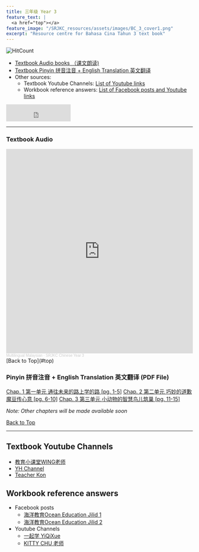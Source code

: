 ```yaml
---
title: 三年级 Year 3 
feature_text: |
  <a href="top"></a>
feature_image: "/SRJKC_resources/assets/images/BC_3_cover1.png"
excerpt: "Resource centre for Bahasa Cina Tahun 3 text book"
---
```

![HitCount](https://hits.dwyl.com/multilingual-malaysian/SRJKC_resources.svg?style=flat)

- [Textbook Audio books （课文朗读)](#audio)
- [Textbook Pinyin 拼音注音 + English Translation 英文翻译](#pinyin)
- Other sources:
  - Textbook Youtube Channels: [List of Youtube links](#videos)
  - Workbook reference answers: [List of Facebook posts and Youtube links](#workbook)

<iframe src="https://www.facebook.com/plugins/like.php?href=https%3A%2F%2Fmultilingual-malaysian.github.io%2FSRJKC_resources%2Fyear3%2F&width=174&layout=button_count&action=like&size=large&share=true&height=46&appId" width="174" height="46" style="border:none;overflow:hidden" scrolling="no" frameborder="0" allowfullscreen="true" allow="autoplay; clipboard-write; encrypted-media; picture-in-picture; web-share"></iframe>

---

### Textbook Audio <a name="audio"></a>
<iframe width="100%" height="550" scrolling="no" frameborder="yes" allow="autoplay" src="https://w.soundcloud.com/player/?url=https%3A//api.soundcloud.com/playlists/1494548539&color=%23b0aa78&auto_play=false&hide_related=false&show_comments=false&show_user=false&show_reposts=false&show_teaser=false"></iframe><div style="font-size: 10px; color: #cccccc;line-break: anywhere;word-break: normal;overflow: hidden;white-space: nowrap;text-overflow: ellipsis; font-family: Interstate,Lucida Grande,Lucida Sans Unicode,Lucida Sans,Garuda,Verdana,Tahoma,sans-serif;font-weight: 100;"><a href="https://soundcloud.com/multilingual-malaysian" title="Multilingual Malaysian" target="_blank" style="color: #cccccc; text-decoration: none;">Multilingual Malaysian</a> · <a href="https://soundcloud.com/multilingual-malaysian/sets/srjkc-chinese-year-3" title="SRJKC Chinese Year 3" target="_blank" style="color: #cccccc; text-decoration: none;">SRJKC Chinese Year 3</a></div>
[Back to Top](#top)

### Pinyin 拼音注音 + English Translation 英文翻译 (PDF File) <a name="pinyin"></a>
<a href="/SRJKC_resources/doc/year3/year3_chapter1.pdf" target="_blank">Chap. 1 第一单元 通往未来的路上学的路 [pg. 1-5]</a>
<a href="/SRJKC_resources/doc/year3/year3_chapter2.pdf" target="_blank">Chap. 2 第二单元 巧妙的道歉魔豆传心意 [pg. 6-10]</a>
<a href="/SRJKC_resources/doc/year3/year3_chapter3.pdf" target="_blank">Chap. 3 第三单元 小动物的智慧鸟儿筑巢 [pg. 11-15]</a>

_Note: Other chapters will be made available soon_

[Back to Top](#top)

----
## Textbook Youtube Channels<a name="videos"></a>
- [教育小课堂WING老师](https://youtube.com/playlist?list=PLLQYH_wAFVF8sRReEBoP89VI28g2gJCvD)
- [YH Channel](https://youtube.com/playlist?list=PL5o5V0axbg-PS8YuCWNlDhsCauAxMY3Py)
- [Teacher Kon](https://youtube.com/playlist?list=PLjI8qVK2iMkVZdRY3irrjAjewd0aNEi3N)

## Workbook reference answers<a name="workbook"></a>
- Facebook posts
  - [海洋教育Ocean Education Jilid 1](https://www.facebook.com/103156078242684/posts/129560802268878/)
  - [海洋教育Ocean Education Jilid 2](https://www.facebook.com/ocedu.co/posts/151268180098140/)
- Youtube Channels
  - [一起学 YiQiXue](https://youtube.com/playlist?list=PLQyq8ZxexxExkAKD7CNHh5SGz84ebl5I-)
  - [KITTY CHU 老师](https://youtube.com/playlist?list=PLN6YLweGbzq4PrbsAfLj6LZgMFJlfBeK2)
